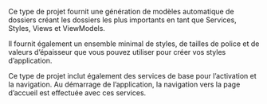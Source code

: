 ﻿Ce type de projet fournit une génération de modèles automatique de dossiers créant les dossiers les plus importants en tant que Services, Styles, Views et ViewModels.

Il fournit également un ensemble minimal de styles, de tailles de police et de valeurs d’épaisseur que vous pouvez utiliser pour créer vos styles d’application.

Ce type de projet inclut également des services de base pour l’activation et la navigation. Au démarrage de l’application, la navigation vers la page d’accueil est effectuée avec ces services.
